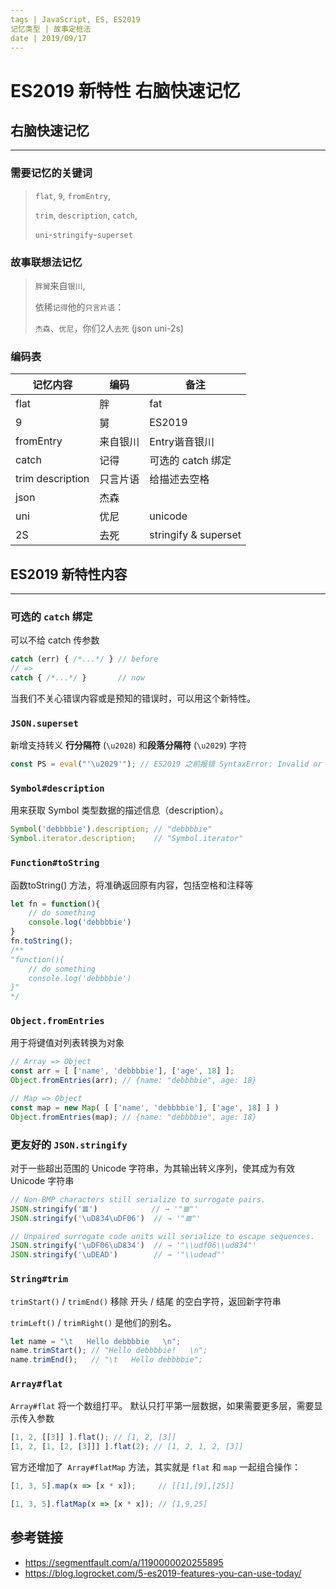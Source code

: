```yaml
---
tags | JavaScript, ES, ES2019
记忆类型 | 故事定桩法
date | 2019/09/17
---
```


# ES2019 新特性 右脑快速记忆

## 右脑快速记忆
---

### 需要记忆的关键词


> `flat`, 
> `9`, 
> `fromEntry`, 
> 
> `trim`, 
> `description`, 
> `catch`, 
> 
> `uni`-`stringify`-`superset`


### 故事联想法记忆

> `胖舅`来自`银川`,
> 
> 依稀`记得`他的`只言片语`：
> 
> `杰森`、`优尼`，你们2人`去死`  (json uni-2s)



### 编码表

|记忆内容|编码|备注|
|  ----  | ---- |---- |
flat |胖 |fat
9  |舅 | ES2019
fromEntry |来自银川 | Entry谐音银川
catch|记得|可选的 catch 绑定
trim description|只言片语 |  给描述去空格|
json |杰森
uni |优尼 | unicode
2S |去死 | stringify & superset

## ES2019 新特性内容
---

### 可选的 `catch` 绑定
可以不给 catch 传参数
```javascript
catch (err) { /*...*/ } // before
// =>
catch { /*...*/ }       // now
```

当我们不关心错误内容或是预知的错误时，可以用这个新特性。

### `JSON.superset`

新增支持转义 **行分隔符** (`\u2028`) 和**段落分隔符** (`\u2029`) 字符

```js
const PS = eval("'\u2029'"); // ES2019 之前报错 SyntaxError: Invalid or unexpected token
```

### `Symbol#description`

用来获取 Symbol 类型数据的描述信息（description）。

```js
Symbol('debbbbie').description; // "debbbbie"
Symbol.iterator.description;    // "Symbol.iterator"
```

### `Function#toString`

函数toString() 方法，将准确返回原有内容，包括空格和注释等

```js
let fn = function(){
    // do something
    console.log('debbbbie')
}
fn.toString();
/**
"function(){
    // do something
    console.log('debbbbie')
}"
*/
```

### `Object.fromEntries`

用于将键值对列表转换为对象

```js
// Array => Object
const arr = [ ['name', 'debbbbie'], ['age', 18] ];
Object.fromEntries(arr); // {name: "debbbbie", age: 18}

// Map => Object
const map = new Map( [ ['name', 'debbbbie'], ['age', 18] ] )
Object.fromEntries(map); // {name: "debbbbie", age: 18}
```
### 更友好的 `JSON.stringify`

对于一些超出范围的 Unicode 字符串，为其输出转义序列，使其成为有效 Unicode 字符串

```js
// Non-BMP characters still serialize to surrogate pairs.
JSON.stringify('𝌆')            // → '"𝌆"'
JSON.stringify('\uD834\uDF06')  // → '"𝌆"'

// Unpaired surrogate code units will serialize to escape sequences.
JSON.stringify('\uDF06\uD834')  // → '"\\udf06\\ud834"'
JSON.stringify('\uDEAD')        // → '"\\udead"'
```

### `String#trim`
`trimStart()` / `trimEnd()` 移除 开头 / 结尾 的空白字符，返回新字符串

`trimLeft()` / `trimRight()` 是他们的别名。

```js
let name = "\t   Hello debbbbie   \n";
name.trimStart(); // "Hello debbbbie!   \n";
name.trimEnd();   // "\t   Hello debbbbie";
```


### `Array#flat`

`Array#flat` 将一个数组打平。
默认只打平第一层数据，如果需要更多层，需要显示传入参数

```js
[1, 2, [[3]] ].flat(); // [1, 2, [3]]
[1, 2, [1, [2, [3]]] ].flat(2); // [1, 2, 1, 2, [3]]
```

官方还增加了` Array#flatMap` 方法，其实就是 `flat` 和 `map` 一起组合操作：

```js
[1, 3, 5].map(x => [x * x]);     // [[1],[9],[25]]

[1, 3, 5].flatMap(x => [x * x]); // [1,9,25]
```

## 参考链接
- https://segmentfault.com/a/1190000020255895
- https://blog.logrocket.com/5-es2019-features-you-can-use-today/

